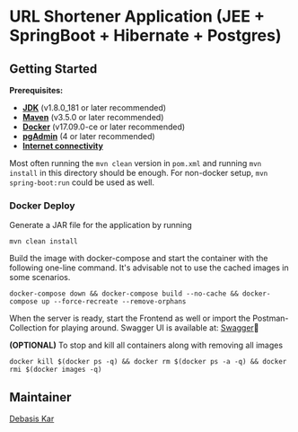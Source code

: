 # URL Shortener Application (JEE + SpringBoot + Hibernate + Postgres)
## Getting Started

**Prerequisites:**

* **[JDK](http://www.oracle.com/technetwork/java/javase/downloads/jdk8-downloads-2133151.html)** (v1.8.0_181 or later recommended)
* **[Maven](https://maven.apache.org/download.cgi)** (v3.5.0 or later recommended)
* **[Docker](https://docs.docker.com/release-notes/docker-ce/)** (v17.09.0-ce or later recommended)
* **[pgAdmin](https://www.pgadmin.org/download/)** (4 or later recommended)
* **[Internet connectivity](https://dictionary.cambridge.org/dictionary/english/internet)**

Most often running the `mvn clean` version in `pom.xml` and running `mvn install` in this directory should be enough. For non-docker setup, `mvn spring-boot:run` could be used as well.

### Docker Deploy
Generate a JAR file for the application by running
```
mvn clean install
```
Build the image with docker-compose and start the container with the following one-line command. It's advisable not to use the cached images in some scenarios.

```
docker-compose down && docker-compose build --no-cache && docker-compose up --force-recreate --remove-orphans
```

When the server is ready, start the Frontend as well or import the Postman-Collection for playing around. Swagger UI is available at: [Swagger](http://localhost:8080/swagger-ui.html)🚀

**(OPTIONAL)** To stop and kill all containers along with removing all images
```
docker kill $(docker ps -q) && docker rm $(docker ps -a -q) && docker rmi $(docker images -q)
```

## Maintainer
[Debasis Kar](mailto:debasis.babun@gmail.com)
